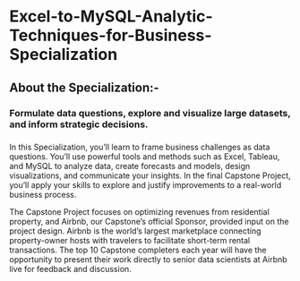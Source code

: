 # Excel-to-MySQL-Analytic-Techniques-for-Business-Specialization
## About the Specialization:-
### Formulate data questions, explore and visualize large datasets, and inform strategic decisions.
###
In this Specialization, you’ll learn to frame business challenges as data questions. You’ll use powerful tools and methods such as Excel,
Tableau, and MySQL to analyze data, create forecasts and models, design visualizations, and communicate your insights.
In the final Capstone Project, you’ll apply your skills to explore and justify improvements to a real-world business process.

The Capstone Project focuses on optimizing revenues from residential property, and Airbnb, our Capstone’s official Sponsor,
provided input on the project design. Airbnb is the world’s largest marketplace connecting property-owner hosts with travelers
to facilitate short-term rental transactions. The top 10 Capstone completers each year will have the opportunity to present their work
directly to senior data scientists at Airbnb live for feedback and discussion.
###
